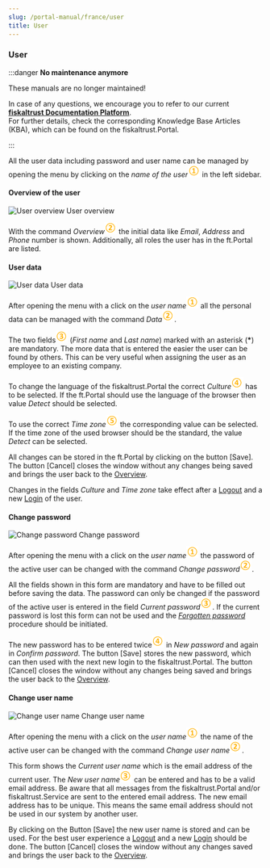 ```yaml
---
slug: /portal-manual/france/user
title: User
---
```



### User<a name="user"></a>

:::danger **No maintenance anymore**

These manuals are no longer maintained! 

In case of any questions, we encourage you to refer to our current **[fiskaltrust Documentation Platform](https://docs.fiskaltrust.cloud/de/ "fiskaltrust Documentation Platform")**.  
For further details, check the corresponding Knowledge Base Articles (KBA), which can be found on the fiskaltrust.Portal.

:::


All the user data including password and user name can be managed by opening the menu by clicking on the _name of the user_![Number 1](../images/Numbers/circle-1o.png) in the left sidebar.

#### Overview of the user<a name="user-overview"></a>

![User overview](images/ContactProfile/overview.png)
User overview

With the command _Overview_![Number 2](../images/Numbers/circle-2o.png) the initial data like _Email_, _Address_ and _Phone_ number is shown. Additionally, all roles the user has in the ft.Portal are listed.

#### User data<a name="user-data"></a>

![User data](images/ContactProfile/EditProfile.png)
User data

After opening the menu with a click on the _user name_![Number 1](../images/Numbers/circle-1o.png) all the personal data can be managed with the command _Data_![Number 2](../images/Numbers/circle-2o.png).

The two fields![Number 3](../images/Numbers/circle-3o.png) (_First name_ and _Last name_) marked with an asterisk (__*__) are mandatory. The more data that is entered the easier the user can be found by others. This can be very useful when assigning the user as an employee to an existing company.

To change the language of the fiskaltrust.Portal the correct _Culture_![Number 4](../images/Numbers/circle-4o.png) has to be selected. If the ft.Portal should use the language of the browser then value _Detect_ should be selected.

To use the correct _Time zone_![Number 5](../images/Numbers/circle-5o.png) the corresponding value can be selected. If the time zone of the used browser should be the standard, the value _Detect_ can be selected.

All changes can be stored in the ft.Portal by clicking on the button \[Save\]. The button \[Cancel\] closes the window without any changes being saved and brings the user back to the [Overview](#user-overview).

Changes in the fields _Culture_ and _Time zone_ take effect after a [Logout](registration-login.md#logout) and a new [Login](registration-login.md#login) of the user.

#### Change password<a name="user-change-password"></a>

![Change password](images/ContactProfile/PasswordEdit.png)
Change password

After opening the menu with a click on the _user name_![Number 1](../images/Numbers/circle-1o.png) the password of the active user can be changed with the command _Change password_![Number 2](../images/Numbers/circle-2o.png).

All the fields shown in this form are mandatory and have to be filled out before saving the data. The password can only be changed if the password of the active user is entered in the field _Current password_![Number 3](../images/Numbers/circle-3o.png). If the current password is lost this form can not be used and the [_Forgotten password_](registration-login.md#reset-password) procedure should be initiated.

The new password has to be entered twice![Number 4](../images/Numbers/circle-4o.png) in _New password_ and again in _Confirm password_. The button [Save] stores the new password, which can then used with the next new login to the fiskaltrust.Portal. The button [Cancel] closes the window without any changes being saved and brings the user back to the [Overview](#user-overview).

#### Change user name<a name="user-change-username"></a>

![Change user name](images/ContactProfile/UsernameEdit.png)
Change user name

After opening the menu with a click on the _user name_![Number 1](../images/Numbers/circle-1o.png) the name of the active user can be changed with the command _Change user name_![Number 2](../images/Numbers/circle-2o.png).

This form shows the _Current user name_ which is the email address of the current user. The _New user name_![Number 3](../images/Numbers/circle-3o.png) can be entered and has to be a valid email address. Be aware that all messages from the fiskaltrust.Portal and/or fiskaltrust.Service are sent to the entered email address. The new email address has to be unique. This means the same email address should not be used in our system by another user.

By clicking on the Button \[Save\] the new user name is stored and can be used. For the best user experience a [Logout](registration-login.md#logout) and a new [Login](registration-login.md#login) should be done.
The button \[Cancel\] closes the window without any changes saved and brings the user back to the [Overview](#user-overview).
